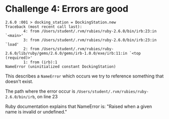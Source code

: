 # Challenge 4: Errors are good

```
2.6.0 :001 > docking_station = DockingStation.new
Traceback (most recent call last):
        4: from /Users/student/.rvm/rubies/ruby-2.6.0/bin/irb:23:in `<main>'
        3: from /Users/student/.rvm/rubies/ruby-2.6.0/bin/irb:23:in `load'
        2: from /Users/student/.rvm/rubies/ruby-2.6.0/lib/ruby/gems/2.6.0/gems/irb-1.0.0/exe/irb:11:in `<top (required)>'
        1: from (irb):1
NameError (uninitialized constant DockingStation)
```

This describes a `NameError` which occurs we try to reference something that doesn't exist.

The path where the error occur is `/Users/student/.rvm/rubies/ruby-2.6.0/bin/irb`, on line 23

Ruby documentation explains that NameError is: "Raised when a given name is invalid or undefined."
